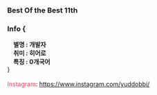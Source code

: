 ### Best Of the Best 11th <br>
### Info {<br>
&emsp;<b>별명 : 개발자</b><br>
&emsp;<b>취미 : 히어로</b><br>
&emsp;<b>특징 : 0개국어</b><br>
}<br><br>
<span style="color:#E4405F">Instagram</span>: https://www.instagram.com/yuddobbi/


<!--
**magarets/magarets** is a ✨ _special_ ✨ repository because its `README.md` (this file) appears on your GitHub profile.

Here are some ideas to get you started:

- 🔭 I’m currently working on ...
- 🌱 I’m currently learning ...
- 👯 I’m looking to collaborate on ...
- 🤔 I’m looking for help with ...
- 💬 Ask me about ...
- 📫 How to reach me: ...
- 😄 Pronouns: ...
- ⚡ Fun fact: ...
-->
